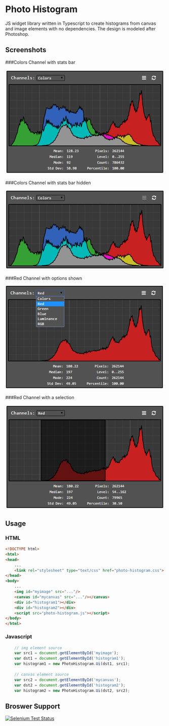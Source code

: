 # Photo Histogram
JS widget library written in Typescript to create histograms from canvas and image elements with no dependencies.  The design is modeled after Photoshop.

## Screenshots
###Colors Channel with stats bar

![alt text](https://raw.githubusercontent.com/zackee12/photo-histogram/master/resources/colors_stats.png "Colors channel")

###Colors Channel with stats bar hidden

![alt text](https://raw.githubusercontent.com/zackee12/photo-histogram/master/resources/colors_nostats.png "Colors channel")

###Red Channel with options shown

![alt text](https://raw.githubusercontent.com/zackee12/photo-histogram/master/resources/red_stats_channels.png "Red channel")

###Red Channel with a selection

![alt text](https://raw.githubusercontent.com/zackee12/photo-histogram/master/resources/red_stats_selection.png "Red channel")

## Usage
### HTML
```html
<!DOCTYPE html>
<html>
<head>
    ...
    <link rel="stylesheet" type="text/css" href="photo-histogram.css">
</head>
<body>
    ...
    <img id="myimage" src="..."/>
    <canvas id="mycanvas" src="..."/></canvas>
    <div id="histogram1"></div>
    <div id="histogram2"></div>
    <script src="photo-histogram.js"></script>
</body>
</html>
```

### Javascript
```javascript
    // img element source
    var src1 = document.getElementById('myimage');
    var dst1 = document.getElementById('histogram1');
    var histogram1 = new PhotoHistogram.Ui(dst1, src1);
    
    // canvas element source
    var src2 = document.getElementById('mycanvas');
    var dst2 = document.getElementById('histogram2');
    var histogram2 = new PhotoHistogram.Ui(dst2, src2);
```

## Broswer Support
[![Selenium Test Status](https://saucelabs.com/browser-matrix/zackee12.svg)](https://saucelabs.com/u/zackee12)